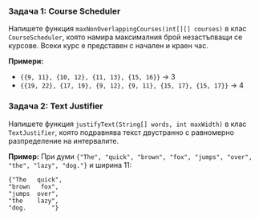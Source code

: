 ### Задача 1: Course Scheduler
Напишете функция `maxNonOverlappingCourses(int[][] courses)` в клас `CourseScheduler`, която намира максималния брой незастъпващи се курсове. Всеки курс е представен с начален и краен час.

**Примери:**
- `{{9, 11}, {10, 12}, {11, 13}, {15, 16}}` → 3
- `{{19, 22}, {17, 19}, {9, 12}, {9, 11}, {15, 17}, {15, 17}}` → 4

### Задача 2: Text Justifier
Напишете функция `justifyText(String[] words, int maxWidth)` в клас `TextJustifier`, която подравнява текст двустранно с равномерно разпределение на интервалите.

**Пример:**
При думи `{"The", "quick", "brown", "fox", "jumps", "over", "the", "lazy", "dog."}` и ширина 11:
```
{"The   quick", 
"brown   fox",
"jumps  over",
"the    lazy",
"dog.       "}
```